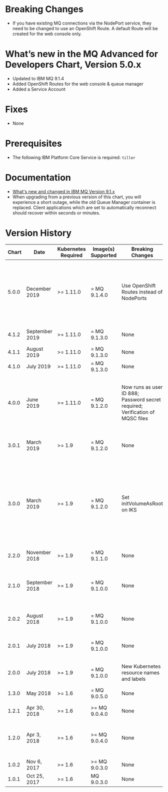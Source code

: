 # Breaking Changes

- If you have existing MQ connections via the NodePort service, they need to be changed to use an OpenShift Route.  A default Route will be created for the web console only.

# What’s new in the MQ Advanced for Developers Chart, Version 5.0.x

- Updated to IBM MQ 9.1.4
- Added OpenShift Routes for the web console & queue manager
- Added a Service Account

# Fixes

- None

# Prerequisites

- The following IBM Platform Core Service is required: `tiller`

# Documentation

- [What's new and changed in IBM MQ Version 9.1.x](https://www.ibm.com/support/knowledgecenter/en/SSFKSJ_9.1.0/com.ibm.mq.pro.doc/q113110_.htm)
- When upgrading from a previous version of this chart, you will experience a short outage, while the old Queue Manager container is replaced.  Client applications which are set to automatically reconnect should recover within seconds or minutes.

# Version History

| Chart | Date | Kubernetes Required | Image(s) Supported | Breaking Changes | Details |
| ----- | ---- | ------------ | ------------------ | ---------------- | ------- |
| 5.0.0 | December 2019 | >= 1.11.0 | = MQ 9.1.4.0 | Use OpenShift Routes instead of NodePorts | Updated to IBM MQ 9.1.4; Added an OpenShift Route for the web console & queue manager; Added a Service Account |
| 4.1.2 | September 2019 | >= 1.11.0 | = MQ 9.1.3.0 | None | Updated go-toolset to version 1.11.13 |
| 4.1.1 | August 2019 | >= 1.11.0 | = MQ 9.1.3.0 | None | Updated UBI 7 base image |
| 4.1.0 | July 2019 | >= 1.11.0 | = MQ 9.1.3.0 | None | Updated to IBM MQ 9.1.3 |
| 4.0.0 | June 2019 | >= 1.11.0 | = MQ 9.1.2.0 | Now runs as user ID 888; Password secret required; Verification of MQSC files | Added support for multi-instance queue managers; Custom labels; Image based on UBI; Added TLS certificates mechanism |
| 3.0.1 | March 2019 | >= 1.9 | = MQ 9.1.2.0 | None | Fix capabilities when running init volume as root |
| 3.0.0 | March 2019 | >= 1.9 | = MQ 9.1.2.0 | Set initVolumeAsRoot on IKS | Updated to IBM MQ 9.1.2; Improved security (including running as non-root); Additional IBM Cloud Pak content; Added ILMT annotations; README updates; Kibana dashboard fix |
| 2.2.0 | November 2018 | >= 1.9 | = MQ 9.1.1.0 | None | Updated to IBM MQ 9.1.1 |
| 2.1.0 | September 2018 | >= 1.9 | = MQ 9.1.0.0  | None | Declaration of securityContext; Configurable service account name; New IBM Cloud Pak content |
| 2.0.2 | August 2018 | >= 1.9 | = MQ 9.1.0.0  | None | Fixed error in service selector for helm tests |
| 2.0.1 | July 2018 | >= 1.9 | = MQ 9.1.0.0  | None | Reverted statefulset to apps/v1beta2 to prevent deletion failures |
| 2.0.0 | July 2018    | >= 1.9 | = MQ 9.1.0.0  | New Kubernetes resource names and labels | Added metrics service |
| 1.3.0 | May 2018     | >= 1.6 | = MQ 9.0.5.0  | None | Added POWER and z/Linux support |
| 1.2.1 | Apr 30, 2018 | >= 1.6 | >= MQ 9.0.4.0 | None | README fixes |
| 1.2.0 | Apr 3, 2018  | >= 1.6 | >= MQ 9.0.4.0 | None | Added liveness and readiness probes; Optional JSON logging; New README format |
| 1.0.2 | Nov 6, 2017  | >= 1.6 | >= MQ 9.0.3.0 | None | Updates for MQ 9.0.4.0 |
| 1.0.1 | Oct 25, 2017 | >= 1.6 | MQ 9.0.3.0    | None | Initial version |
